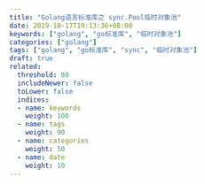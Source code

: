 ```yaml
---
title: "Golang语言标准库之 sync.Pool临时对象池"
date: 2019-10-17T19:13:36+08:00
keywords: ["golang", "go标准库", "临时对象池"]
categories: ["golang"]
tags: ["golang", "go标准库", "sync", "临时对象池"]
draft: true
related:
  threshold: 80
  includeNewer: false
  toLower: false
  indices:
  - name: keywords
    weight: 100
  - name: tags
    weight: 90
  - name: categories
    weight: 50
  - name: date
    weight: 10
---
```


